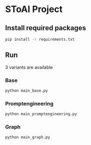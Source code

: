 # SToAI Project

## Install required packages

```bash
pip install -r requirements.txt
```

## Run

3 variants are available

### Base

```bash
python main_base.py
```

### Promptengineering

```bash
python main_promptengineering.py
```

### Graph

```bash
python main_graph.py
```
